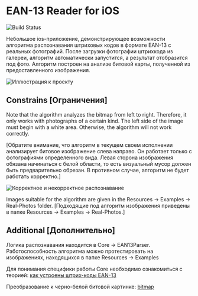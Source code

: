 # EAN-13 Reader for iOS

![Build Status](https://travis-ci.org/VikRudkovskaya/iOSBarcodeReaderEAN13.svg?branch=master)

Небольшое ios-приложение, демонстрирующее возможности алгоритма распознавания штриховых кодов в формате EAN-13 с реальных фотографий. После загрузки фотографии штрихкода из галереи,  алгоритм автоматически запустится, а результат отобразится под фото. Алгоритм построен на анализе битовой карты, полученной из предоставленного изображения.

![Иллюстрация к проекту](https://github.com/VikRudkovskaya/iOSBarcodeReaderEAN13/raw/master/Screenshots/barcode-ex-img.png)


##  Constrains [Ограничения]

Note that the algorithm analyzes the bitmap from left to right. Therefore, it only works with photographs of a certain kind. The left side of the image must begin with a white area. Otherwise, the algorithm will not work correctly.

[Обратите внимание, что алгоритм в текущем своем исполнении анализирует битовое изображение слева направо. Он работает только с фотографиями определенного вида. Левая сторона изображения обязана начинаться с белой области, то есть визуальный мусор должен быть предварительно обрезан. В противном случае, алгоритм не будет работать корректно.]

![Корректное и некорректное распознавание](https://github.com/VikRudkovskaya/iOSBarcodeReaderEAN13/raw/master/Screenshots/images-constraints)

Images suitable for the algorithm are given in the Resources -> Examples -> Real-Photos folder.
[Подходящие под алгоритм изображения приведены в папке Resources -> Examples -> Real-Photos.]

## Additional [Дополнительно]

Логика распознавания находится в Core -> EAN13Parser. Работоспособность алгоритма можно протестировать на изображениях, находящихся в папке Resources -> Examples

Для понимания специфики работы Core необходимо ознакомиться с теорией: [как устроены штрих-коды EAN-13](http://www.rion.ru/information/articles/general-barcode/)

Преобразование к черно-белой битовой картинке: [bitmap](https://www.raywenderlich.com/69855/image-processing-in-ios-part-1-raw-bitmap-modification) 



